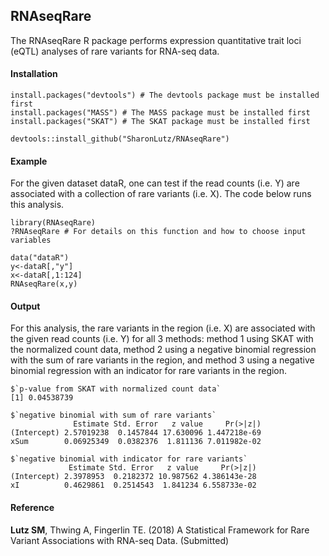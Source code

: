 ## RNAseqRare
The RNAseqRare R package performs expression quantitative trait loci (eQTL) analyses of rare variants for RNA-seq data. 

#### Installation
```
install.packages("devtools") # The devtools package must be installed first
install.packages("MASS") # The MASS package must be installed first
install.packages("SKAT") # The SKAT package must be installed first

devtools::install_github("SharonLutz/RNAseqRare")
```
#### Example
For the given dataset dataR, one can test if the read counts (i.e. Y) are associated with a collection of rare variants (i.e. X). The code below runs this analysis.
```
library(RNAseqRare)
?RNAseqRare # For details on this function and how to choose input variables

data("dataR")
y<-dataR[,"y"] 
x<-dataR[,1:124]
RNAseqRare(x,y)
```

#### Output
For this analysis, the rare variants in the region (i.e. X) are associated with the given read counts (i.e. Y) for all 3 methods: method 1 using SKAT with the normalized count data, method 2 using a negative binomial regression with the sum of rare variants in the region, and method 3 using a negative binomial regression with an indicator for rare variants in the region.
```
$`p-value from SKAT with normalized count data`
[1] 0.04538739

$`negative binomial with sum of rare variants`
              Estimate Std. Error   z value     Pr(>|z|)
(Intercept) 2.57019238  0.1457844 17.630096 1.447218e-69
xSum        0.06925349  0.0382376  1.811136 7.011982e-02

$`negative binomial with indicator for rare variants`
             Estimate Std. Error   z value     Pr(>|z|)
(Intercept) 2.3978953  0.2182372 10.987562 4.386143e-28
xI          0.4629861  0.2514543  1.841234 6.558733e-02

```
#### Reference
**Lutz SM**, Thwing A, Fingerlin TE. (2018) A Statistical Framework for Rare Variant Associations with RNA-seq Data.  (Submitted)


